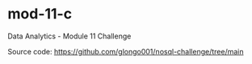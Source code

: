 # mod-11-c

Data Analytics - Module 11 Challenge

Source code: https://github.com/glongo001/nosql-challenge/tree/main
